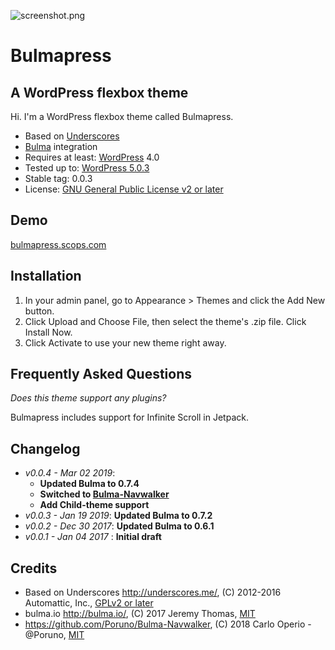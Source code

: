 ![screenshot.png](screenshot.png)

# Bulmapress
## A WordPress flexbox theme


Hi. I'm a WordPress flexbox theme called Bulmapress.

- Based on [Underscores](http://underscores.me/)
- [Bulma](http://bulma.io) integration
- Requires at least: [WordPress](http://wordpress.org) 4.0
- Tested up to: [WordPress 5.0.3](https://wordpress.org/download/)
- Stable tag: 0.0.3
- License: [GNU General Public License v2 or later](http://www.gnu.org/licenses/gpl-2.0.html)

## Demo

[bulmapress.scops.com](https://bulmapress.scops.com/)

## Installation

1. In your admin panel, go to Appearance > Themes and click the Add New button.
2. Click Upload and Choose File, then select the theme's .zip file. Click Install Now.
3. Click Activate to use your new theme right away.

## Frequently Asked Questions

*Does this theme support any plugins?*

Bulmapress includes support for Infinite Scroll in Jetpack.

## Changelog

- *v0.0.4 - Mar 02 2019*: 
  - **Updated Bulma to 0.7.4**
  - **Switched to [Bulma-Navwalker](https://github.com/Poruno/Bulma-Navwalker)**
  - **Add Child-theme support**
- *v0.0.3 - Jan 19 2019*: **Updated Bulma to 0.7.2**
- *v0.0.2 - Dec 30 2017*: **Updated Bulma to 0.6.1**
- *v0.0.1 - Jan 04 2017* : **Initial draft**

## Credits

* Based on Underscores http://underscores.me/, (C) 2012-2016 Automattic, Inc., [GPLv2 or later](https://www.gnu.org/licenses/gpl-2.0.html)
* bulma.io http://bulma.io/, (C) 2017 Jeremy Thomas, [MIT](http://opensource.org/licenses/MIT)
* https://github.com/Poruno/Bulma-Navwalker, (C) 2018 Carlo Operio - @Poruno, [MIT](http://opensource.org/licenses/MIT)
